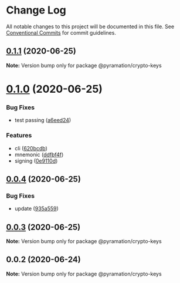 # Change Log

All notable changes to this project will be documented in this file.
See [Conventional Commits](https://conventionalcommits.org) for commit guidelines.

## [0.1.1](https://github.com/pyramation/crypto/compare/@pyramation/crypto-keys@0.1.0...@pyramation/crypto-keys@0.1.1) (2020-06-25)

**Note:** Version bump only for package @pyramation/crypto-keys





# [0.1.0](https://github.com/pyramation/crypto/compare/@pyramation/crypto-keys@0.0.4...@pyramation/crypto-keys@0.1.0) (2020-06-25)


### Bug Fixes

* test passing ([a6eed24](https://github.com/pyramation/crypto/commit/a6eed24637a400ae98559c6ac8d3b632e83b0a03))


### Features

* cli ([620bcdb](https://github.com/pyramation/crypto/commit/620bcdbc868cda146b156e311c7c4f7d19d4669d))
* mnemonic ([ddfbf4f](https://github.com/pyramation/crypto/commit/ddfbf4f58d8ae84fa559a8eb29294c4cdb5be4aa))
* signing ([0e9110d](https://github.com/pyramation/crypto/commit/0e9110d09ca50c2001963f76cbcad1c86ba4a799))





## [0.0.4](https://github.com/pyramation/crypto/compare/@pyramation/crypto-keys@0.0.3...@pyramation/crypto-keys@0.0.4) (2020-06-25)


### Bug Fixes

* update ([935a559](https://github.com/pyramation/crypto/commit/935a5596a12f9b044883a4c5a327f6aa933176b3))





## [0.0.3](https://github.com/pyramation/crypto/compare/@pyramation/crypto-keys@0.0.2...@pyramation/crypto-keys@0.0.3) (2020-06-25)

**Note:** Version bump only for package @pyramation/crypto-keys





## 0.0.2 (2020-06-24)

**Note:** Version bump only for package @pyramation/crypto-keys
